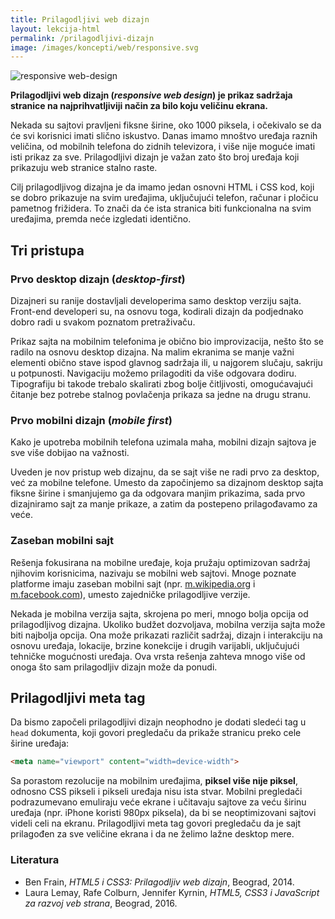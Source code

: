 ```yaml
---
title: Prilagodljivi web dizajn
layout: lekcija-html
permalink: /prilagodljivi-dizajn
image: /images/koncepti/web/responsive.svg
---
```


![responsive web-design]({{page.image}})

**Prilagodljivi web dizajn (*responsive web design*) je prikaz sadržaja stranice na najprihvatljiviji način za bilo koju veličinu ekrana.**

Nekada su sajtovi pravljeni fiksne širine, oko 1000 piksela, i očekivalo se da će svi korisnici imati slično iskustvo. Danas imamo mnoštvo uređaja raznih veličina, od mobilnih telefona do zidnih televizora, i više nije moguće imati isti prikaz za sve. Prilagodljivi dizajn je važan zato što broj uređaja koji prikazuju web stranice stalno raste. 

Cilj prilagodljivog dizajna je da imamo jedan osnovni HTML i CSS kod, koji se dobro prikazuje na svim uređajima, uključujući telefon, računar i pločicu pametnog frižidera. To znači da će ista stranica biti funkcionalna na svim uređajima, premda neće izgledati identično. 

## Tri pristupa

### Prvo desktop dizajn (*desktop-first*)

Dizajneri su ranije dostavljali developerima samo desktop verziju sajta. Front-end developeri su, na osnovu toga, kodirali dizajn da podjednako dobro radi u svakom poznatom pretraživaču.

Prikaz sajta na mobilnim telefonima je obično bio improvizacija, nešto što se radilo na osnovu desktop dizajna. Na malim ekranima se manje važni elementi obično stave ispod glavnog sadržaja ili, u najgorem slučaju, sakriju u potpunosti. Navigaciju možemo prilagoditi da više odgovara dodiru. Tipografiju bi takode trebalo skalirati zbog bolje čitljivosti, omogućavajući čitanje bez potrebe stalnog povlačenja prikaza sa jedne na drugu stranu.

### Prvo mobilni dizajn (*mobile first*)

Kako je upotreba mobilnih telefona uzimala maha, mobilni dizajn sajtova je sve više dobijao na važnosti. 

Uveden je nov pristup web dizajnu, da se sajt više ne radi prvo za desktop, već za mobilne telefone. Umesto da započinjemo sa dizajnom desktop sajta fiksne širine i smanjujemo ga da odgovara manjim prikazima, sada prvo dizajniramo sajt za manje prikaze, a zatim da postepeno prilagođavamo za veće.

### Zaseban mobilni sajt

Rešenja fokusirana na mobilne uređaje, koja pružaju optimizovan sadržaj njihovim korisnicima, nazivaju se mobilni web sajtovi. Mnoge poznate platforme imaju zaseban mobilni sajt (npr.  [m.wikipedia.org](https://en.m.wikipedia.org) i [m.facebook.com](https://m.facebook.com/)), umesto zajedničke prilagodljive verzije.

Nekada je mobilna verzija sajta, skrojena po meri, mnogo bolja opcija od prilagodljivog dizajna. Ukoliko budžet dozvoljava, mobilna verzija sajta može biti najbolja opcija. Ona može prikazati različit sadržaj, dizajn i interakciju na osnovu uređaja, lokacije, brzine konekcije i drugih varijabli, uključujući tehničke mogućnosti uređaja. Ova vrsta rešenja zahteva mnogo više od onoga što sam prilagodljiv dizajn može da ponudi.

## Prilagodljivi meta tag

Da bismo započeli prilagodljivi dizajn neophodno je dodati sledeći tag u `head` dokumenta, koji govori pregledaču da prikaže stranicu preko cele širine uređaja:

```html
<meta name="viewport" content="width=device-width">
```

Sa porastom rezolucije na mobilnim uređajima, **piksel više nije piksel**, odnosno CSS pikseli i pikseli uređaja nisu ista stvar. Mobilni pregledači podrazumevano emuliraju veće ekrane i učitavaju sajtove za veću širinu uređaja (npr. iPhone koristi 980px piksela), da bi se neoptimizovani sajtovi videli celi na ekranu. Prilagodljivi meta tag govori pregledaču da je sajt prilagođen za sve veličine ekrana i da ne želimo lažne desktop mere.

### Literatura

* Ben Frain, *HTML5 i CSS3: Prilagodljiv web dizajn*, Beograd, 2014.
* Laura Lemay, Rafe Colburn, Jennifer Kyrnin, *HTML5, CSS3 i JavaScript za razvoj veb strana*, Beograd, 2016.
